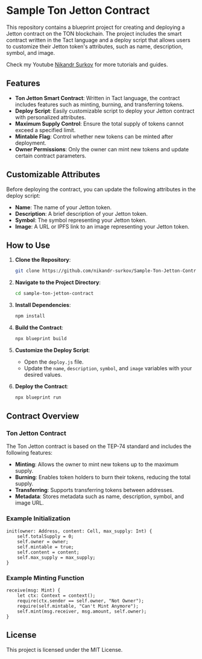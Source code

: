 # Sample Ton Jetton Contract

This repository contains a blueprint project for creating and deploying a Jetton contract on the TON blockchain. The project includes the smart contract written in the Tact language and a deploy script that allows users to customize their Jetton token's attributes, such as name, description, symbol, and image.

Check my Youtube [Nikandr Surkov](https://www.youtube.com/@NikandrSurkov) for more tutorials and guides.

## Features

- **Ton Jetton Smart Contract**: Written in Tact language, the contract includes features such as minting, burning, and transferring tokens.
- **Deploy Script**: Easily customizable script to deploy your Jetton contract with personalized attributes.
- **Maximum Supply Control**: Ensure the total supply of tokens cannot exceed a specified limit.
- **Mintable Flag**: Control whether new tokens can be minted after deployment.
- **Owner Permissions**: Only the owner can mint new tokens and update certain contract parameters.

## Customizable Attributes

Before deploying the contract, you can update the following attributes in the deploy script:

- **Name**: The name of your Jetton token.
- **Description**: A brief description of your Jetton token.
- **Symbol**: The symbol representing your Jetton token.
- **Image**: A URL or IPFS link to an image representing your Jetton token.

## How to Use

1. **Clone the Repository**:
    ```bash
    git clone https://github.com/nikandr-surkov/Sample-Ton-Jetton-Contract.git
    ```

2. **Navigate to the Project Directory**:
    ```bash
    cd sample-ton-jetton-contract
    ```

3. **Install Dependencies**:
    ```bash
    npm install
    ```

4. **Build the Contract**:
    ```bash
    npx blueprint build
    ```

5. **Customize the Deploy Script**:
    - Open the `deploy.js` file.
    - Update the `name`, `description`, `symbol`, and `image` variables with your desired values.

6. **Deploy the Contract**:
    ```bash
    npx blueprint run
    ```

## Contract Overview

### Ton Jetton Contract

The Ton Jetton contract is based on the TEP-74 standard and includes the following features:

- **Minting**: Allows the owner to mint new tokens up to the maximum supply.
- **Burning**: Enables token holders to burn their tokens, reducing the total supply.
- **Transferring**: Supports transferring tokens between addresses.
- **Metadata**: Stores metadata such as name, description, symbol, and image URL.

### Example Initialization

```tact
init(owner: Address, content: Cell, max_supply: Int) {
    self.totalSupply = 0;
    self.owner = owner;
    self.mintable = true;
    self.content = content;
    self.max_supply = max_supply;
}
```

### Example Minting Function

```tact
receive(msg: Mint) {
    let ctx: Context = context();
    require(ctx.sender == self.owner, "Not Owner");
    require(self.mintable, "Can't Mint Anymore");
    self.mint(msg.receiver, msg.amount, self.owner);
}
```

## License

This project is licensed under the MIT License.
